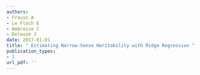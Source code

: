 ```yaml
---
authors: 
- Frouin A 
- Le Floch E 
- Ambroise C 
- Deleuze J 
date: 2017-01-01
title: " Estimating Narrow-Sense Heritability with Ridge Regression "
publication_types:
- 1
url_pdf: ''
---
```


